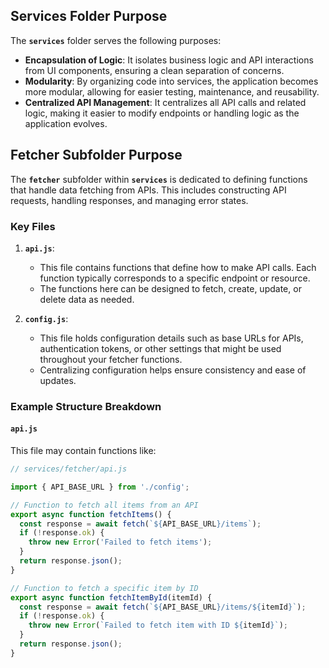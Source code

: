 ## Services Folder Purpose

The **`services`** folder serves the following purposes:

- **Encapsulation of Logic**: It isolates business logic and API interactions from UI components, ensuring a clean separation of concerns.
- **Modularity**: By organizing code into services, the application becomes more modular, allowing for easier testing, maintenance, and reusability.
- **Centralized API Management**: It centralizes all API calls and related logic, making it easier to modify endpoints or handling logic as the application evolves.

## Fetcher Subfolder Purpose

The **`fetcher`** subfolder within **`services`** is dedicated to defining functions that handle data fetching from APIs. This includes constructing API requests, handling responses, and managing error states.

### Key Files

1. **`api.js`**:

   - This file contains functions that define how to make API calls. Each function typically corresponds to a specific endpoint or resource.
   - The functions here can be designed to fetch, create, update, or delete data as needed.

2. **`config.js`**:
   - This file holds configuration details such as base URLs for APIs, authentication tokens, or other settings that might be used throughout your fetcher functions.
   - Centralizing configuration helps ensure consistency and ease of updates.

### Example Structure Breakdown

#### **`api.js`**

This file may contain functions like:

```js
// services/fetcher/api.js

import { API_BASE_URL } from './config';

// Function to fetch all items from an API
export async function fetchItems() {
  const response = await fetch(`${API_BASE_URL}/items`);
  if (!response.ok) {
    throw new Error('Failed to fetch items');
  }
  return response.json();
}

// Function to fetch a specific item by ID
export async function fetchItemById(itemId) {
  const response = await fetch(`${API_BASE_URL}/items/${itemId}`);
  if (!response.ok) {
    throw new Error(`Failed to fetch item with ID ${itemId}`);
  }
  return response.json();
}
```
